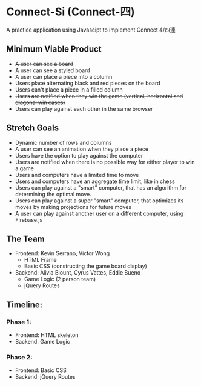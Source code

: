# Connect-Si (Connect-四)
A practice application using Javascipt to implement Connect 4/四連

## Minimum Viable Product
+ ~~A user can see a board~~
+ A user can see a styled board
+ A user can place a piece into a column
+ Users place alternating black and red pieces on the board
+ Users can't place a piece in a filled column
+ ~~Users are notified when they win the game (vertical, horizontal and diagonal win cases)~~
+ Users can play against each other in the same browser

## Stretch Goals
+ Dynamic number of rows and columns
+ A user can see an animation when they place a piece
+ Users have the option to play against the computer
+ Users are notified when there is no possible way for either player to win a game
+ Users and computers have a limited time to move
+ Users and computers have an aggregate time limit, like in chess
+ Users can play against a "smart" computer, that has an algorithm for determining the optimal move.
+ Users can play against a super "smart" computer, that optimizes its moves by making projections for future moves
+ A user can play against another user on a different computer, using Firebase.js


## The Team
+ Frontend: Kevin Serrano, Victor Wong
  + HTML Frame
  + Basic CSS (constructing the game board display)
+ Backend: Alivia Blount, Cyrus Vattes, Eddie Bueno 
  + Game Logic (2 person team)
  + jQuery Routes

## Timeline:
### Phase 1:
+ Frontend: HTML skeleton
+ Backend: Game Logic

### Phase 2:
+ Frontend: Basic CSS
+ Backend: jQuery Routes
